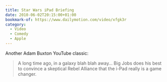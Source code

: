 ```yaml
---
title: Star Wars iPad Briefing
date: 2010-06-02T20:15:00+01:00
bookmark-of: https://www.dailymotion.com/video/xfgk3r
category:
  - Video
  - Comedy
  - Apple
---
```

Another Adam Buxton YouTube classic:

> A long time ago, in a galaxy blah blah away… Big Jobs does his best to convince a skeptical Rebel Alliance that the i-Pad really is a game changer.
